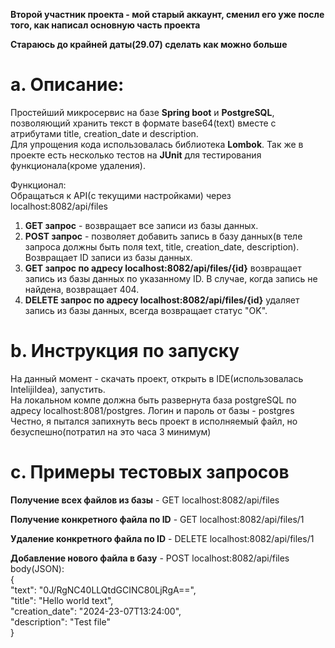 **Второй участник проекта - мой старый аккаунт, сменил его уже после того, как написал основную часть проекта**

**Стараюсь до крайней даты(29.07) сделать как можно больше**
# a. Описание:
Простейший микросервис на базе **Spring boot** и **PostgreSQL**, позволяющий хранить текст в формате base64(text) вместе с атрибутами title, creation_date и description.\
Для упрощения кода использовалась библиотека **Lombok**. Так же в проекте есть несколько тестов на **JUnit** для тестирования функционала(кроме удаления).

Функционал:\
Обращаться к API(с текущими настройками) через localhost:8082/api/files
1. **GET запрос** - возвращает все записи из базы данных.
2. **POST запрос** - позволяет добавить запись в базу данных(в теле запроса должны быть поля text, title, creation_date, description). Возвращает ID записи из базы данных.
3. **GET запрос по адресу localhost:8082/api/files/{id}** возвращает запись из базы данных по указанному ID. В случае, когда запись не найдена, возвращает 404.
4. **DELETE запрос по адресу localhost:8082/api/files/{id}** удаляет запись из базы данных, всегда возвращает статус "OK".
# b. Инструкция по запуску
На данный момент - скачать проект, открыть в IDE(использовалась IntelijiIdea), запустить.\
На локальном компе должна быть развернута база postgreSQL по адресу localhost:8081/postgres. Логин и пароль от базы - postgres\
Честно, я пытался запихнуть весь проект в исполняемый файл, но безуспешно(потратил на это часа 3 минимум)

# c. Примеры тестовых запросов
**Получение всех файлов из базы** - GET localhost:8082/api/files

**Получение конкретного файла по ID** - GET localhost:8082/api/files/1

**Удаление конкретного файла по ID** - DELETE localhost:8082/api/files/1

**Добавление нового файла в базу** -
POST localhost:8082/api/files\
body(JSON):\
{\
"text": "0J/RgNC40LLQtdGCINC80LjRgA==",\
"title": "Hello world text",\
"creation_date": "2024-23-07T13:24:00",\
"description": "Test file"\
}



